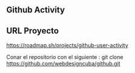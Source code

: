 Github Activity
----------------------

URL Proyecto
------------------
https://roadmap.sh/projects/github-user-activity

Conar el repositorio con el siguiente :
git clone https://github.com/webdesigncuba/github.git


